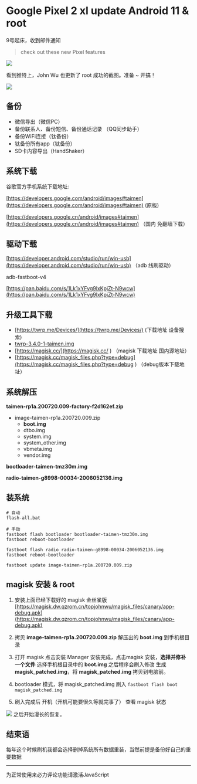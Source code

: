# Google Pixel 2 xl update Android 11 & root


9号起床，收到邮件通知
> check out these new Pixel features

![](../../imgs/note/phone/2020-09-09_154537.png)

看到推特上，John Wu 也更新了 root 成功的截图。准备 ~ 开搞！

![](../../imgs/note/phone/2020-09-09_100232.png)

## 备份

- 微信导出（微信PC）
- 备份联系人、备份短信、备份通话记录 （QQ同步助手）
- 备份WiFi连接（钛备份）
- 钛备份所有app（钛备份）
- SD卡内容导出（HandShaker）

## 系统下载

谷歌官方手机系统下载地址:

[https://developers.google.com/android/images#taimen](https://developers.google.com/android/images#taimen)   (原版)

[https://developers.google.cn/android/images#taimen](https://developers.google.cn/android/images#taimen)  （国内 免翻墙下载）

## 驱动下载

[https://developer.android.com/studio/run/win-usb](https://developer.android.com/studio/run/win-usb) （adb 线刷驱动）

adb-fastboot-v4

[https://pan.baidu.com/s/1Lk1xYFvg9lxKpjZt-N9wcw](https://pan.baidu.com/s/1Lk1xYFvg9lxKpjZt-N9wcw)

## 升级工具下载

- [https://twrp.me/Devices/](https://twrp.me/Devices/) (下载地址 设备搜索)
- [twrp-3.4.0-1-taimen.img](https://eu.dl.twrp.me/taimen/twrp-3.4.0-1-taimen.img)
- [https://magisk.cc/](https://magisk.cc/ ) （magisk 下载地址 国内源地址）
- [https://magisk.cc/magisk_files.php?type=debug](https://magisk.cc/magisk_files.php?type=debug ) （debug版本下载地址）

## 系统解压
**taimen-rp1a.200720.009-factory-f2d162ef.zip**

- image-taimen-rp1a.200720.009.zip
    - **boot.img**
    - dtbo.img
    - system.img
    - system_other.img
    - vbmeta.img
    - vendor.img

**bootloader-taimen-tmz30m.img**

**radio-taimen-g8998-00034-2006052136.img**

## 装系统
```shell
# 自动
flash-all.bat

# 手动
fastboot flash bootloader bootloader-taimen-tmz30m.img
fastboot reboot-bootloader

fastboot flash radio radio-taimen-g8998-00034-2006052136.img
fastboot reboot-bootloader

fastboot update image-taimen-rp1a.200720.009.zip

```

## magisk 安装 & root

1. 安装上面已经下载好的 magisk 金丝雀版
[https://magisk.dw.qzrom.cn/topjohnwu/magisk_files/canary/app-debug.apk](https://magisk.dw.qzrom.cn/topjohnwu/magisk_files/canary/app-debug.apk)

2. 拷贝 **image-taimen-rp1a.200720.009.zip** 解压出的 **boot.img** 到手机根目录

3. 打开 magisk 点击安装 Manager 安装完成，点击magisk 安装，**选择并修补一个文件** 选择手机根目录中的 **boot.img**  之后程序会刷入修改 生成 **magisk_patched.img**，将 **magisk_patched.img** 拷贝到电脑前。

4. bootloader 模式，将 magisk_patched.img 刷入 `fastboot flash boot magisk_patched.img`

5. 刷入完成后 开机（开机可能要很久等就完事了） 查看 magisk 状态


![](../../imgs/note/phone/20200910135150.png)
之后开始漫长的恢复。

## 结束语
每年这个时候刷机我都会选择删掉系统所有数据重装，当然前提是备份好自己的重要数据

<hr>

<!-- 来必力City版安装代码 -->
<div id="lv-container" data-id="city" data-uid="MTAyMC80NzA4OC8yMzU4OA==">
	<script type="text/javascript">
   (function(d, s) {
       var j, e = d.getElementsByTagName(s)[0];

       if (typeof LivereTower === 'function') { return; }
    
       j = d.createElement(s);
       j.src = 'https://cdn-city.livere.com/js/embed.dist.js';
       j.async = true;
    
       e.parentNode.insertBefore(j, e);
   })(document, 'script');
	</script>
<noscript> 为正常使用来必力评论功能请激活JavaScript</noscript>
</div>
<!-- City版安装代码已完成 -->